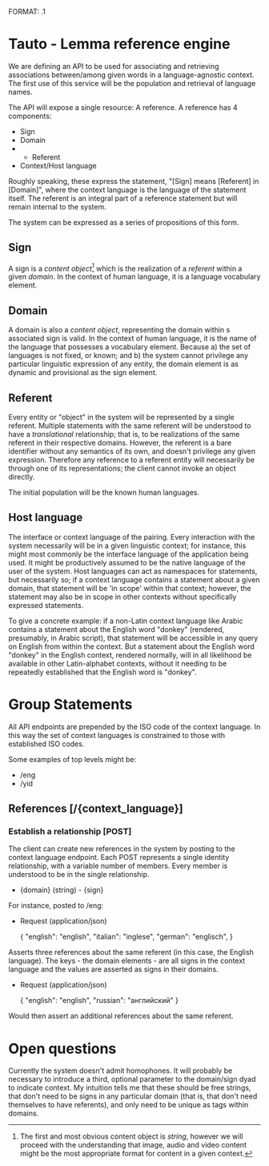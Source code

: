 FORMAT: .1

# Tauto - Lemma reference engine

We are defining an API to be used for associating and retrieving associations between/among given words in a language-agnostic context. The first use of this service will be the population and retrieval of language names.

The API will expose a single resource: A reference. A reference has 4 components:

- Sign
- Domain
- * Referent 
- Context/Host language

Roughly speaking, these express the statement, "[Sign] means [Referent] in [Domain]", where the context language is the language of the statement itself. The referent is an integral part of a reference statement but will remain internal to the system.

The system can be expressed as a series of propositions of this form.

## Sign

A sign is a *content object*[^1] which is the realization of a *referent* within a given *domain*. In the context of human language, it is a language vocabulary element.

## Domain

A domain is also a *content object*, representing the domain within s associated sign is valid. In the context of human language, it is the name of the language that possesses a vocabulary element. Because a) the set of languages is not fixed, or known; and b) the system cannot privilege any particular linguistic expression of any entity, the domain element is as dynamic and provisional as the sign element. 

## Referent

Every entity or "object" in the system will be represented by a single referent. Multiple statements with the same referent will be understood to have a *translational* relationship; that is, to be realizations of the same referent in their respective domains. However, the referent is a bare identifier without any semantics of its own, and doesn't privilege any given expression. Therefore any reference to a referent entity will necessarily be through one of its representations; the client cannot invoke an object directly.

The initial population will be the known human languages.

## Host language

The interface or context language of the pairing. Every interaction with the system necessarily will be in a given linguistic context; for instance, this might most commonly be the interface language of the application being used. It might be productively assumed to be the native language of the user of the system. Host languages can act as namespaces for statements, but necessarily so; if a context language contains a statement about a given domain, that statement will be 'in scope' within that context; however, the statement may also be in scope in other contexts without specifically expressed statements.

To give a concrete example: if a non-Latin context language like Arabic contains a statement about the English word "donkey" (rendered, presumably, in Arabic script), that statement will be accessible in any query on English from within the context. But a statement about the English word "donkey" in the English context, rendered normally, will in all likelihood be available in other Latin-alphabet contexts, without it needing to be repeatedly established that the English word is "donkey".

[^1]: The first and most obvious content object is *string*, however we will proceed with the understanding that image, audio and video content might be the most appropriate format for content in a given context.

# Group Statements

All API endpoints are prepended by the ISO code of the context language. In this way the set of context languages is constrained to those with established ISO codes.

Some examples of top levels might be:

- /eng
- /yid

## References [/{context_language}]

### Establish a relationship [POST]

The client can create new references in the system by posting to the context language endpoint. Each POST represents a single identity relationship, with a variable number of members. Every member is understood to be in the single relationship.

+ {domain} (string) - {sign}

For instance, posted to /eng:

+ Request (application/json)

    {
       "english": "english",
       "italian": "inglese",
       "german": "englisch",
    }

Asserts three references about the same referent (in this case, the English language). The keys - the domain elements - are all signs in the context language and the values are asserted as signs in their domains.

+ Request (application/json)

    {
        "english": "english",
        "russian": "английский"
    }

Would then assert an additional references about the same referent.

# Open questions

Currently the system doesn't admit homophones. It will probably be necessary to introduce a third, optional parameter to the domain/sign dyad to indicate context. My intuition tells me that these should be free strings, that don't need to be signs in any particular domain (that is, that don't need themselves to have referents), and only need to be unique as tags within domains.
